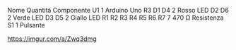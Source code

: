 Nome 	Quantità 	Componente
U1 	1 	Arduino Uno R3
D1
D4 	2 	Rosso LED
D2
D6 	2 	Verde LED
D3
D5 	2 	Giallo LED
R1
R2
R3
R4
R5
R6
R7 	7 	470 Ω Resistenza
S1 	1 	Pulsante

https://imgur.com/a/Zwq3dmg
